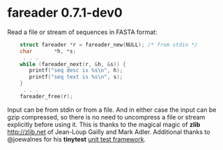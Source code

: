 # fareader 0.7.1-dev0

Read a file or stream of sequences in FASTA format:
```c
    struct fareader *r = fareader_new(NULL); /* from stdin */
    char       *h, *s;
     . . .
    while (fareader_next(r, &h, &s)) {
       printf("seq desc is %s\n", h);
       printf("seq text is %s\n", s);
    }
     . . .
    fareader_free(r);
```
Input can be from stdin or from a file. And in either case the input can be gzip
compressed, so there is no need to uncompress a file or stream explicitly before
using it. This is thanks to the magical magic of **zlib** http://zlib.net of
Jean-Loup Gailly and Mark Adler. Additional thanks to @joewalnes for his
**tinytest** [unit test framework](https://github.com/joewalnes/tinytest).
